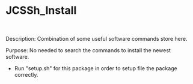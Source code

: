 # JCSSh_Install #
<br/>

Description: Combination of some useful software commands store here.

Purpose: No needed to search the commands to install the
newest software.

* Run "setup.sh" for this package in order to setup file the
  package correctly.
